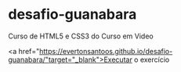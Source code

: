 # desafio-guanabara
 Curso de HTML5 e CSS3 do Curso em Video
 
 <a href="https://evertonsantoos.github.io/desafio-guanabara/"target="_blank">Executar o exercício</a>
